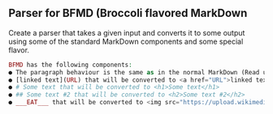 ## Parser for BFMD (Broccoli flavored MarkDown
Create a parser that takes a given input and converts it to some output using some of the standard MarkDown components and some special flavor.
 ```php
 BFMD has the following components: 
 ● The paragraph behaviour is the same as in the normal MarkDown (Read up on it here) 
 ● [linked text](URL) that will be converted to <a href="URL">linked text</a> 
 ● # Some text that will be converted to <h1>Some text</h1> 
 ● ## Some text #2 that will be converted to <h2>Some text #2</h2> 
 ● ___EAT___ that will be converted to <img src="https://upload.wikimedia.org/wikipedia/commons/thumb/0/03/Broccol i_and_cross_sec tion_edit.jpg/320px-Broccoli_and_cross_section_edit.jpg" title="Broccoli is yummy!" alt="A lovely picture of broccoli" />
 ```
 
 
